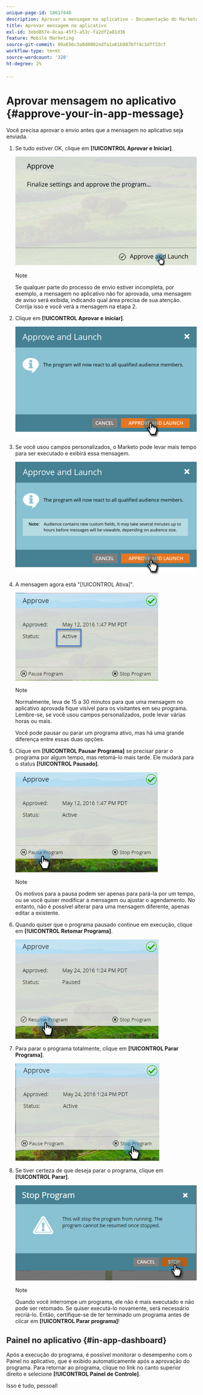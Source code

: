 ```yaml
---
unique-page-id: 10617440
description: Aprovar a mensagem no aplicativo - Documentação do Marketo - Documentação do produto
title: Aprovar mensagem no aplicativo
exl-id: 3ebd857e-8caa-45f3-a53c-fa2df2a81d36
feature: Mobile Marketing
source-git-commit: 09a656c3a0d0002edfa1a61b987bff4c1dff33cf
workflow-type: tm+mt
source-wordcount: '320'
ht-degree: 2%

---
```


# Aprovar mensagem no aplicativo {#approve-your-in-app-message}

Você precisa aprovar o envio antes que a mensagem no aplicativo seja enviada.

1. Se tudo estiver OK, clique em **[!UICONTROL Aprovar e Iniciar]**.

   ![](assets/pasted-image-at-2016-05-31-02-08-pm-281-29.png)

   >[!NOTE]
   >
   >Se qualquer parte do processo de envio estiver incompleta, por exemplo, a mensagem no aplicativo não for aprovada, uma mensagem de aviso será exibida, indicando qual área precisa de sua atenção. Corrija isso e você verá a mensagem na etapa 2.

1. Clique em **[!UICONTROL Aprovar e iniciar]**.

   ![](assets/pasted-image-at-2016-05-31-02-08-pm.png)

1. Se você usou campos personalizados, o Marketo pode levar mais tempo para ser executado e exibirá essa mensagem.

   ![](assets/pasted-image-at-2016-05-31-02-09-pm.png)

1. A mensagem agora está &quot;[!UICONTROL Ativa]&quot;.

   ![](assets/image2016-5-12-13-3a49-3a5.png)

   >[!NOTE]
   >
   >Normalmente, leva de 15 a 30 minutos para que uma mensagem no aplicativo aprovada fique visível para os visitantes em seu programa. Lembre-se, se você usou campos personalizados, pode levar várias horas ou mais.

   Você pode pausar ou parar um programa ativo, mas há uma grande diferença entre essas duas opções.

1. Clique em **[!UICONTROL Pausar Programa]** se precisar parar o programa por algum tempo, mas retomá-lo mais tarde. Ele mudará para o status **[!UICONTROL Pausado]**.

   ![](assets/image2016-5-12-13-3a50-3a26.png)

   >[!NOTE]
   >
   >Os motivos para a pausa podem ser apenas para pará-la por um tempo, ou se você quiser modificar a mensagem ou ajustar o agendamento. No entanto, não é possível alterar para uma mensagem diferente, apenas editar a existente.

1. Quando quiser que o programa pausado continue em execução, clique em **[!UICONTROL Retomar Programa]**.

   ![](assets/image2016-5-24-13-3a26-3a43.png)

1. Para parar o programa totalmente, clique em **[!UICONTROL Parar Programa]**.

   ![](assets/image2016-5-24-13-3a29-3a35.png)

1. Se tiver certeza de que deseja parar o programa, clique em **[!UICONTROL Parar]**.

   ![](assets/image2016-5-24-13-3a31-3a22.png)

   >[!NOTE]
   >
   >Quando você interrompe um programa, ele não é mais executado e não pode ser retomado. Se quiser executá-lo novamente, será necessário recriá-lo. Então, certifique-se de ter terminado um programa antes de clicar em **[!UICONTROL Parar programa]**!

## Painel no aplicativo {#in-app-dashboard}

Após a execução do programa, é possível monitorar o desempenho com o Painel no aplicativo, que é exibido automaticamente após a aprovação do programa. Para retornar ao programa, clique no link no canto superior direito e selecione **[!UICONTROL Painel de Controle]**.

Isso é tudo, pessoal!
